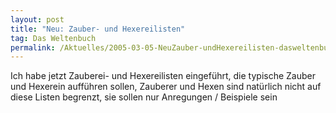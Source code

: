 ```yaml
---
layout: post
title: "Neu: Zauber- und Hexereilisten"
tag: Das Weltenbuch
permalink: /Aktuelles/2005-03-05-NeuZauber-undHexereilisten-dasweltenbuch
---
```


Ich habe jetzt Zauberei- und Hexereilisten eingeführt, die typische Zauber und Hexerein aufführen sollen, Zauberer und Hexen sind natürlich nicht auf diese Listen begrenzt, sie sollen nur Anregungen / Beispiele sein


